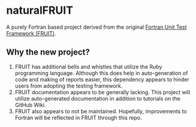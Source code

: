# naturalFRUIT
A purely Fortran based project derived from the original [Fortran Unit Test Framework (FRUIT)](https://sourceforge.net/projects/fortranxunit/).

## Why the new project?
1. FRUIT has additional bells and whistles that utilize the Ruby programming language. Although this does help in auto-generation of code and making of reports easier, this dependency appears to hinder users from adopting the testing framework.  
2. FRUIT documentation appears to be generally lacking. This project will utilize auto-generated documentation in addition to tutorials on the GitHub Wiki.  
3. FRUIT also appears to not be maintained. Hopefully, improvements to Fortran will be reflected in FRUIT through this repo.

